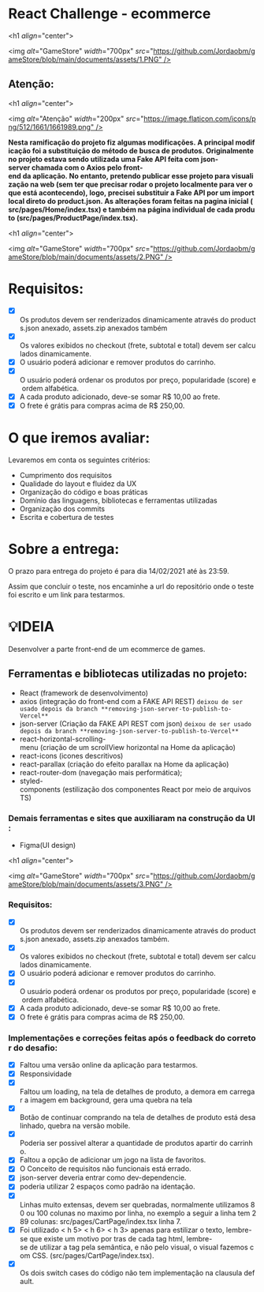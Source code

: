 # React Challenge - ecommerce

<h1 *align*="center">

<img *alt*="GameStore" *width*="700px" *src*="https://github.com/Jordaobm/gameStore/blob/main/documents/assets/1.PNG" />

</h1>

## **Atenção:**

<h1 *align*="center">

<img *alt*="Atenção" *width*="200px" *src*="https://image.flaticon.com/icons/png/512/1661/1661989.png" />

</h1>

**Nesta ramificação do projeto fiz algumas modificações. A principal modificação foi a substituição do método de busca de produtos. Originalmente no projeto estava sendo utilizada uma Fake API feita com json-server chamada com o Axios pelo front-end da aplicação. No entanto, pretendo publicar esse projeto para visualização na web (sem ter que precisar rodar o projeto localmente para ver o que está acontecendo), logo, precisei substituir a Fake API por um import local direto do product.json. As alterações foram feitas na pagina inicial (src/pages/Home/index.tsx) e também na página individual de cada produto (src/pages/ProductPage/index.tsx).**

<h1 *align*="center">

<img *alt*="GameStore" *width*="700px" *src*="https://github.com/Jordaobm/gameStore/blob/main/documents/assets/2.PNG" />

</h1>

# **Requisitos:**

- [x]  Os produtos devem ser renderizados dinamicamente através do products.json anexado, assets.zip anexados também
- [x]  Os valores exibidos no checkout (frete, subtotal e total) devem ser calculados dinamicamente.
- [x]  O usuário poderá adicionar e remover produtos do carrinho.
- [x]  O usuário poderá ordenar os produtos por preço, popularidade (score) e ordem alfabética.
- [x]  A cada produto adicionado, deve-se somar R$ 10,00 ao frete.
- [x]  O frete é grátis para compras acima de R$ 250,00.

# **O que iremos avaliar:**

Levaremos em conta os seguintes critérios:

- Cumprimento dos requisitos
- Qualidade do layout e fluidez da UX
- Organização do código e boas práticas
- Domínio das linguagens, bibliotecas e ferramentas utilizadas
- Organização dos commits
- Escrita e cobertura de testes

# **Sobre a entrega:**

O prazo para entrega do projeto é para dia 14/02/2021 até às 23:59.

Assim que concluir o teste, nos encaminhe a url do repositório onde o teste foi escrito e um link para testarmos.

# **💡IDEIA**

Desenvolver a parte front-end de um ecommerce de games.

## **Ferramentas e bibliotecas utilizadas no projeto:**

- React (framework de desenvolvimento)
- axios (integração do front-end com a FAKE API REST) `deixou de ser usado depois da branch **removing-json-server-to-publish-to-Vercel**`
- json-server (Criação da FAKE API REST com json) `deixou de ser usado depois da branch **removing-json-server-to-publish-to-Vercel**`
- react-horizontal-scrolling-menu (criação de um scrollView horizontal na Home da aplicação)
- react-icons (icones descritivos)
- react-parallax (criação do efeito parallax na Home da aplicação)
- react-router-dom (navegação mais performática);
- styled-components (estilização dos componentes React por meio de arquivos TS)

### **Demais ferramentas e sites que auxiliaram na construção da UI:**

- Figma(UI design)

<h1 *align*="center">

<img *alt*="GameStore" *width*="700px" *src*="https://github.com/Jordaobm/gameStore/blob/main/documents/assets/3.PNG" />

</h1>

### **Requisitos:**

- [x]  Os produtos devem ser renderizados dinamicamente através do products.json anexado, assets.zip anexados também.
- [x]  Os valores exibidos no checkout (frete, subtotal e total) devem ser calculados dinamicamente.
- [x]  O usuário poderá adicionar e remover produtos do carrinho.
- [x]  O usuário poderá ordenar os produtos por preço, popularidade (score) e ordem alfabética.
- [x]  A cada produto adicionado, deve-se somar R$ 10,00 ao frete.
- [x]  O frete é grátis para compras acima de R$ 250,00.

### **Implementações e correções feitas após o feedback do corretor do desafio:**

- [x]  Faltou uma versão online da aplicação para testarmos.
- [x]  Responsividade
- [x]  Faltou um loading, na tela de detalhes de produto, a demora em carregar a imagem em background, gera uma quebra na tela
- [x]  Botão de continuar comprando na tela de detalhes de produto está desalinhado, quebra na versão mobile.
- [x]  Poderia ser possivel alterar a quantidade de produtos apartir do carrinho.
- [x]  Faltou a opção de adicionar um jogo na lista de favoritos.
- [x]  O Conceito de requisitos não funcionais está errado.
- [x]  json-server deveria entrar como dev-dependencie.
- [x]  poderia utilizar 2 espaços como padrão na identação.
- [x]  Linhas muito extensas, devem ser quebradas, normalmente utilizamos 80 ou 100 colunas no maximo por linha, no exemplo a seguir a linha tem 289 colunas: src/pages/CartPage/index.tsx linha 7.
- [x]  Foi utilizado < h 5> < h 6> < h 3> apenas para estilizar o texto, lembre-se que existe um motivo por tras de cada tag html, lembre-se de utilizar a tag pela semântica, e não pelo visual, o visual fazemos com CSS. (src/pages/CartPage/index.tsx).
- [x]  Os dois switch cases do código não tem implementação na clausula default.
